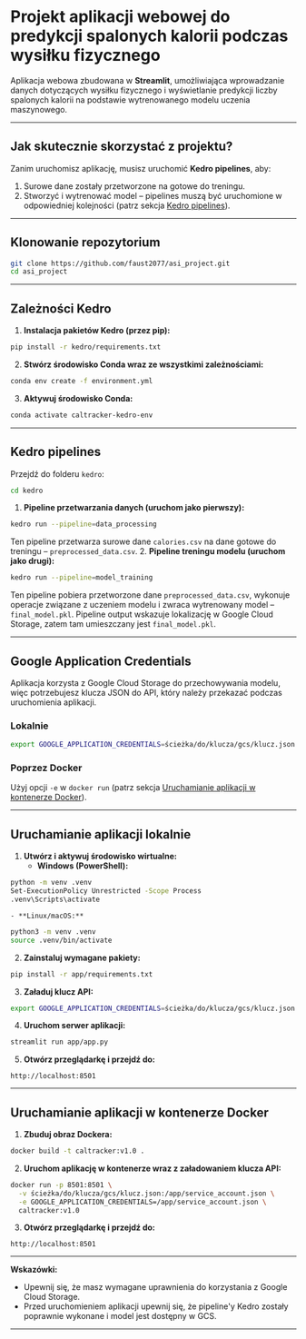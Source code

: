 # Projekt aplikacji webowej do predykcji spalonych kalorii podczas wysiłku fizycznego

Aplikacja webowa zbudowana w **Streamlit**, umożliwiająca wprowadzanie danych dotyczących wysiłku fizycznego i wyświetlanie predykcji liczby spalonych kalorii na podstawie wytrenowanego modelu uczenia maszynowego.

---

## Jak skutecznie skorzystać z projektu?

Zanim uruchomisz aplikację, musisz uruchomić **Kedro pipelines**, aby:

1. Surowe dane zostały przetworzone na gotowe do treningu.
2. Stworzyć i wytrenować model – pipelines muszą być uruchomione w odpowiedniej kolejności (patrz sekcja [Kedro pipelines](#kedro-pipelines)).

---

## Klonowanie repozytorium

```bash
git clone https://github.com/faust2077/asi_project.git
cd asi_project
```


---

## Zależności Kedro

1. **Instalacja pakietów Kedro (przez pip):**

```bash
pip install -r kedro/requirements.txt
```

2. **Stwórz środowisko Conda wraz ze wszystkimi zależnościami:**

```bash
conda env create -f environment.yml
```

3. **Aktywuj środowisko Conda:**

```bash
conda activate caltracker-kedro-env
```


---

## Kedro pipelines

Przejdź do folderu `kedro`:

```bash
cd kedro
```

1. **Pipeline przetwarzania danych (uruchom jako pierwszy):**

```bash
kedro run --pipeline=data_processing
```

Ten pipeline przetwarza surowe dane `calories.csv` na dane gotowe do treningu – `preprocessed_data.csv`.
2. **Pipeline treningu modelu (uruchom jako drugi):**

```bash
kedro run --pipeline=model_training
```

Ten pipeline pobiera przetworzone dane `preprocessed_data.csv`, wykonuje operacje związane z uczeniem modelu i zwraca wytrenowany model – `final_model.pkl`.
Pipeline output wskazuje lokalizację w Google Cloud Storage, zatem tam umieszczany jest `final_model.pkl`.

---

## Google Application Credentials

Aplikacja korzysta z Google Cloud Storage do przechowywania modelu, więc potrzebujesz klucza JSON do API, który należy przekazać podczas uruchomienia aplikacji.

### Lokalnie

```bash
export GOOGLE_APPLICATION_CREDENTIALS=ścieżka/do/klucza/gcs/klucz.json
```


### Poprzez Docker

Użyj opcji `-e` w `docker run` (patrz sekcja [Uruchamianie aplikacji w kontenerze Docker](#uruchamianie-aplikacji-w-kontenerze-docker)).

---

## Uruchamianie aplikacji lokalnie

1. **Utwórz i aktywuj środowisko wirtualne:**
    - **Windows (PowerShell):**

```bash
python -m venv .venv
Set-ExecutionPolicy Unrestricted -Scope Process
.venv\Scripts\activate
```

    - **Linux/macOS:**

```bash
python3 -m venv .venv
source .venv/bin/activate
```

2. **Zainstaluj wymagane pakiety:**

```bash
pip install -r app/requirements.txt
```

3. **Załaduj klucz API:**

```bash
export GOOGLE_APPLICATION_CREDENTIALS=ścieżka/do/klucza/gcs/klucz.json
```

4. **Uruchom serwer aplikacji:**

```bash
streamlit run app/app.py
```

5. **Otwórz przeglądarkę i przejdź do:**

```
http://localhost:8501
```


---

## Uruchamianie aplikacji w kontenerze Docker

1. **Zbuduj obraz Dockera:**

```bash
docker build -t caltracker:v1.0 .
```

2. **Uruchom aplikację w kontenerze wraz z załadowaniem klucza API:**

```bash
docker run -p 8501:8501 \
  -v ścieżka/do/klucza/gcs/klucz.json:/app/service_account.json \
  -e GOOGLE_APPLICATION_CREDENTIALS=/app/service_account.json \
  caltracker:v1.0
```

3. **Otwórz przeglądarkę i przejdź do:**

```
http://localhost:8501
```


---

**Wskazówki:**

- Upewnij się, że masz wymagane uprawnienia do korzystania z Google Cloud Storage.
- Przed uruchomieniem aplikacji upewnij się, że pipeline'y Kedro zostały poprawnie wykonane i model jest dostępny w GCS.

---


